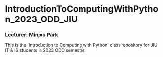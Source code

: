 # IntroductionToComputingWithPython_2023_ODD_JIU
### Lecturer: Minjoo Park
This is the 'Introduction to Computing with Python' class repository for JIU IT &amp; IS students in 2023 ODD semester.
